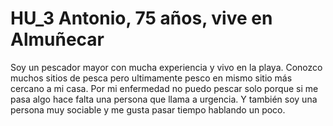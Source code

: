 # HU_3 Antonio, 75 años, vive en Almuñecar
Soy un pescador mayor con mucha experiencia y vivo en la playa. Conozco muchos sitios de pesca pero ultimamente pesco en mismo sitio más cercano a mi casa. Por mi enfermedad no puedo pescar solo porque si me pasa algo hace falta una persona que llama a urgencia. Y también soy una persona muy sociable y me gusta pasar tiempo hablando un poco.
